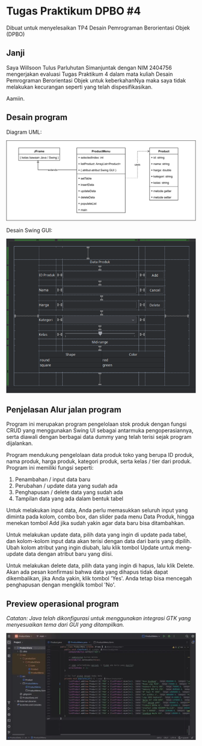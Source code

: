 # Tugas Praktikum DPBO #4

Dibuat untuk menyelesaikan TP4 Desain Pemrograman Berorientasi Objek (DPBO)

## Janji

Saya Willsoon Tulus Parluhutan Simanjuntak dengan NIM 2404756 mengerjakan evaluasi Tugas Praktikum 4 dalam mata kuliah Desain Pemrograman Berorientasi Objek untuk keberkahanNya maka saya tidak melakukan kecurangan seperti yang telah dispesifikasikan. 

Aamiin.

## Desain program

Diagram UML:

![UML Diagram](Dokumentasi/uml_diagram.svg)

Desain Swing GUI:

![Desain Swing GUI](Dokumentasi/gui_design.png)

## Penjelasan Alur jalan program

Program ini merupakan program pengelolaan stok produk dengan fungsi CRUD yang menggunakan Swing UI sebagai antarmuka pengoperasiannya, serta diawali dengan berbagai data dummy yang telah terisi sejak program dijalankan.

Program mendukung pengelolaan data produk toko yang berupa ID produk, nama produk, harga produk, kategori produk, serta kelas / tier dari produk. Program ini memiliki fungsi seperti:

1. Penambahan / input data baru
2. Perubahan / update data yang sudah ada
3. Penghapusan / delete data yang sudah ada
4. Tampilan data yang ada dalam bentuk tabel

Untuk melakukan input data, Anda perlu memasukkan seluruh input yang diminta pada kolom, combo box, dan slider pada menu Data Produk, hingga menekan tombol Add jika sudah yakin agar data baru bisa ditambahkan.

Untuk melakukan update data, pilih data yang ingin di update pada tabel, dan kolom-kolom input data akan terisi dengan data dari baris yang dipilih. Ubah kolom atribut yang ingin diubah, lalu klik tombol Update untuk meng-update data dengan atribut baru yang diisi.

Untuk melakukan delete data, pilih data yang ingin di hapus, lalu klik Delete. Akan ada pesan konfirmasi bahwa data yang dihapus tidak dapat dikembalikan, jika Anda yakin, klik tombol 'Yes'. Anda tetap bisa mencegah penghapusan dengan mengklik tombol 'No'.

## Preview operasional program

_Catatan: Java telah dikonfigurasi untuk menggunakan integrasi GTK yang menyesuaikan tema dari GUI yang ditampilkan._

![Preview Operasional Swing](Dokumentasi/preview.webp)
